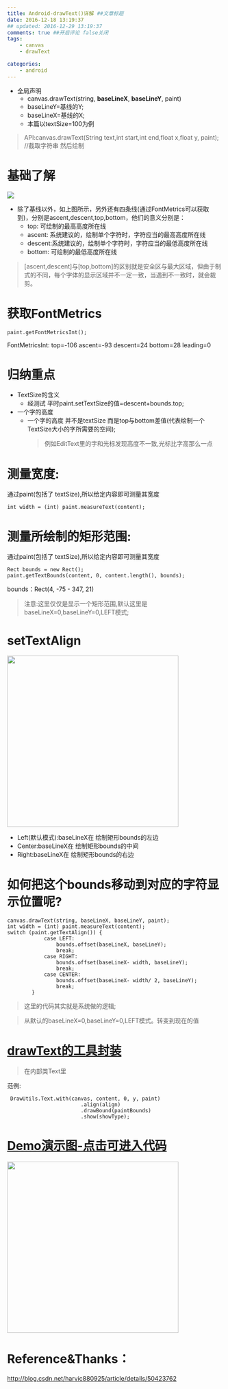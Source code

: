 ```yaml
---
title: Android-drawText()详解 ##文章标题
date: 2016-12-18 13:19:37
## updated: 2016-12-29 13:19:37
comments: true ##开启评论 false关闭
tags:
    - canvas
    - drawText

categories:
    - android
---
```


* 全局声明
    * canvas.drawText(string, **baseLineX**, **baseLineY**, paint)
    * baseLineY=基线的Y;
    * baseLineX=基线的X;
    * 本篇以textSize=100为例
    
>API:canvas.drawText(String text,int start,int end,float x,float y, paint); //截取字符串 然后绘制     

<!-- more -->

<a id="way0"></a>
# 基础了解 

![](http://img.blog.csdn.net/20151229092331153?watermark/2/text/aHR0cDovL2Jsb2cuY3Nkbi5uZXQv/font/5a6L5L2T/fontsize/400/fill/I0JBQkFCMA==/dissolve/70/gravity/SouthEast)

* 除了基线以外，如上图所示，另外还有四条线(通过FontMetrics可以获取到)，分别是ascent,descent,top,bottom，他们的意义分别是：
    * top: 可绘制的最高高度所在线
    * ascent: 系统建议的，绘制单个字符时，字符应当的最高高度所在线
    * descent:系统建议的，绘制单个字符时，字符应当的最低高度所在线
    * bottom: 可绘制的最低高度所在线
    
>[ascent,descent]与[top,bottom]的区别就是安全区与最大区域，但由于制式的不同，每个字体的显示区域并不一定一致，当遇到不一致时，就会裁剪。

<a id="way1"></a>
# 获取FontMetrics
```
paint.getFontMetricsInt();
```
FontMetricsInt: top=-106 ascent=-93 descent=24 bottom=28 leading=0

<a id="way2"></a>
# 归纳重点 
* TextSize的含义
    * 经测试 平时paint.setTextSize的值=descent+bounds.top;
* 一个字的高度
    * 一个字的高度 并不是textSize  而是top与bottom差值(代表绘制一个TextSize大小的字所需要的空间);
        >例如EditText里的字和光标发现高度不一致,光标比字高那么一点

<a id="way3"></a>
# 测量宽度:
通过paint(包括了 textSize),所以给定内容即可测量其宽度

```
int width = (int) paint.measureText(content);
```

<a id="way4"></a>
# 测量所绘制的矩形范围:
通过paint(包括了 textSize),所以给定内容即可测量其宽度

```
Rect bounds = new Rect();
paint.getTextBounds(content, 0, content.length(), bounds);
```

bounds：Rect(4, -75 - 347, 21)
>注意:这里仅仅是显示一个矩形范围,默认这里是baseLineX=0,baseLineY=0,LEFT模式;

<a id="way5"></a>
# setTextAlign

<img src="https://ww4.sinaimg.cn/large/006tKfTcgw1fb921d86qhj30jk0eq3ze.jpg" width="400" >

* Left(默认模式):baseLineX在 绘制矩形bounds的左边
* Center:baseLineX在 绘制矩形bounds的中间
* Right:baseLineX在 绘制矩形bounds的右边

<a id="way6"></a>
# 如何把这个bounds移动到对应的字符显示位置呢?
```
canvas.drawText(string, baseLineX, baseLineY, paint);
int width = (int) paint.measureText(content);
switch (paint.getTextAlign()) {
            case LEFT:
                bounds.offset(baseLineX, baseLineY);
                break;
            case RIGHT:
                bounds.offset(baseLineX- width, baseLineY);
                break;
            case CENTER:
                bounds.offset(baseLineX- width/ 2, baseLineY);
                break;
        }
```
>这里的代码其实就是系统做的逻辑; 

>从默认的baseLineX=0,baseLineY=0,LEFT模式。转变到现在的值

<a id="way7"></a>

# [drawText的工具封装](https://github.com/luhaoaimama1/zone-sdk/blob/master/Android_Zone_Lib/src/and/utils/view/DrawUtils.java)
>在内部类Text里

范例:
```
 DrawUtils.Text.with(canvas, content, 0, y, paint)
                        .align(align)
                        .drawBound(paintBounds)
                        .show(showType);
```

# [Demo演示图-点击可进入代码](https://github.com/luhaoaimama1/zone-sdk/blob/master/Android_Zone_Test/src/com/example/mylib_test/activity/animal/viewa/DrawTextView.java)
<img src="https://ww1.sinaimg.cn/large/006tKfTcgw1fb921xmxlsj30fm0rgmyg.jpg" width="400" >

# Reference&Thanks：

http://blog.csdn.net/harvic880925/article/details/50423762
